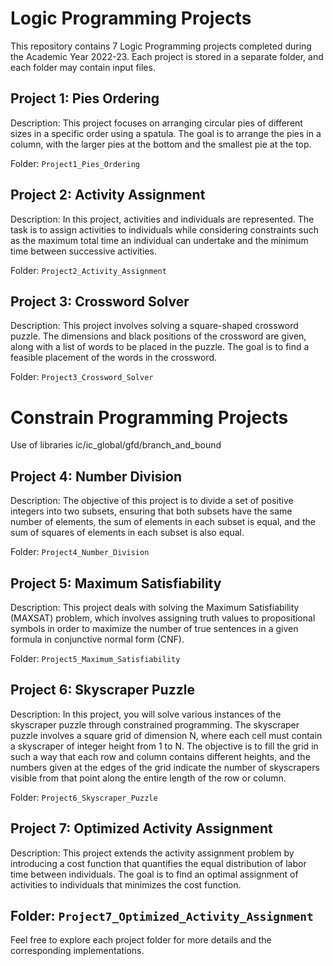 # Logic Programming Projects

This repository contains 7 Logic Programming projects completed during the Academic Year 2022-23. Each project is stored in a separate folder, and each folder may contain input files.

## Project 1: Pies Ordering

Description: This project focuses on arranging circular pies of different sizes in a specific order using a spatula. The goal is to arrange the pies in a column, with the larger pies at the bottom and the smallest pie at the top.

Folder: `Project1_Pies_Ordering`

## Project 2: Activity Assignment

Description: In this project, activities and individuals are represented. The task is to assign activities to individuals while considering constraints such as the maximum total time an individual can undertake and the minimum time between successive activities.

Folder: `Project2_Activity_Assignment`

## Project 3: Crossword Solver

Description: This project involves solving a square-shaped crossword puzzle. The dimensions and black positions of the crossword are given, along with a list of words to be placed in the puzzle. The goal is to find a feasible placement of the words in the crossword.

Folder: `Project3_Crossword_Solver`

# Constrain Programming Projects

Use of libraries ic/ic_global/gfd/branch_and_bound

## Project 4: Number Division

Description: The objective of this project is to divide a set of positive integers into two subsets, ensuring that both subsets have the same number of elements, the sum of elements in each subset is equal, and the sum of squares of elements in each subset is also equal.

Folder: `Project4_Number_Division`

## Project 5: Maximum Satisfiability

Description: This project deals with solving the Maximum Satisfiability (MAXSAT) problem, which involves assigning truth values to propositional symbols in order to maximize the number of true sentences in a given formula in conjunctive normal form (CNF).

Folder: `Project5_Maximum_Satisfiability`

## Project 6: Skyscraper Puzzle

Description: In this project, you will solve various instances of the skyscraper puzzle through constrained programming. The skyscraper puzzle involves a square grid of dimension N, where each cell must contain a skyscraper of integer height from 1 to N. The objective is to fill the grid in such a way that each row and column contains different heights, and the numbers given at the edges of the grid indicate the number of skyscrapers visible from that point along the entire length of the row or column.

Folder: `Project6_Skyscraper_Puzzle`

## Project 7: Optimized Activity Assignment

Description: This project extends the activity assignment problem by introducing a cost function that quantifies the equal distribution of labor time between individuals. The goal is to find an optimal assignment of activities to individuals that minimizes the cost function.

## Folder: `Project7_Optimized_Activity_Assignment`

Feel free to explore each project folder for more details and the corresponding implementations.
